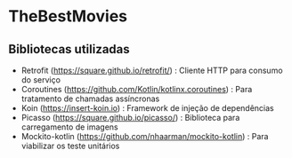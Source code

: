 # TheBestMovies


## Bibliotecas utilizadas

* Retrofit (https://square.github.io/retrofit/) : Cliente HTTP para consumo do serviço
* Coroutines (https://github.com/Kotlin/kotlinx.coroutines) : Para tratamento de chamadas assíncronas
* Koin (https://insert-koin.io) : Framework de injeção de dependências
* Picasso (https://square.github.io/picasso/) : Biblioteca para carregamento de imagens
* Mockito-kotlin (https://github.com/nhaarman/mockito-kotlin) : Para viabilizar os teste unitários
